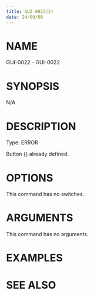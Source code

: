 ```yaml
---
title: GUI-0022(2)
date: 24/09/08
---
```


# NAME

GUI-0022 - GUI-0022

# SYNOPSIS

N/A.

# DESCRIPTION

Type: ERROR

Button {} already defined.

# OPTIONS

This command has no switches.

# ARGUMENTS

This command has no arguments.

# EXAMPLES

# SEE ALSO
